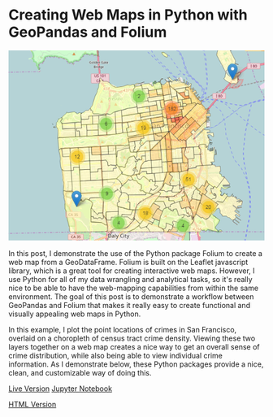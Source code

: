 # Creating Web Maps in Python with GeoPandas and Folium

![title](static_map.png)

In this post, I demonstrate the use of the Python package Folium to create a web map from a GeoDataFrame. Folium is built on the Leaflet javascript library, which is a great tool for creating interactive web maps. However, I use Python for all of my data wrangling and analytical tasks, so it's really nice to be able to have the web-mapping capabilities from within the same environment. The goal of this post is to demonstrate a workflow between GeoPandas and Folium that makes it really easy to create functional and visually appealing web maps in Python.

In this example, I plot the point locations of crimes in San Francisco, overlaid on a choropleth of census tract crime density. Viewing these two layers together on a web map creates a nice way to get an overall sense of crime distribution, while also being able to view individual crime information. As I demonstrate below, these Python packages provide a nice, clean, and customizable way of doing this.

[Live Version](https://rawgit.com/agaidus/leaflet_webmaps_python/master/sf_assaults.html)
[Jupyter Notebook](sf_crime_mapping_final.ipynb)

[HTML Version](https://rawgit.com/agaidus/leaflet_webmaps_python/master/sf_crime_mapping_final.html)

